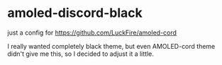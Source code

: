 # amoled-discord-black
just a config for https://github.com/LuckFire/amoled-cord

I really wanted completely black theme, but even AMOLED-cord theme didn't give me this, so I decided to adjust it a little.

